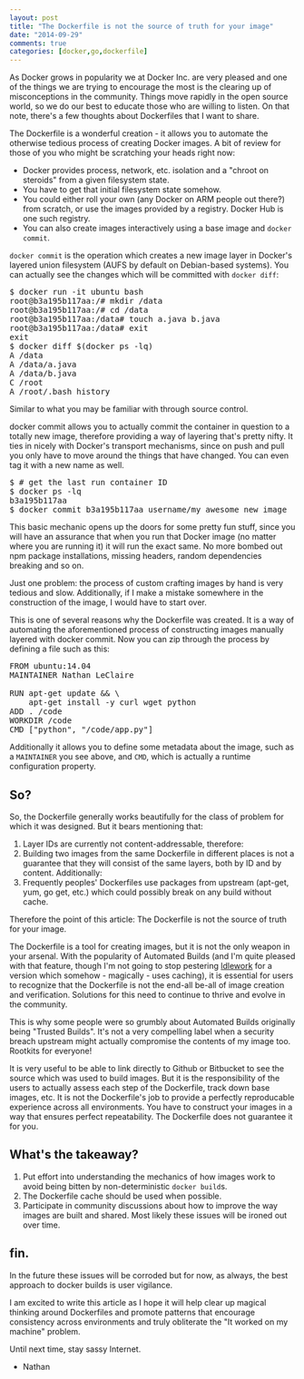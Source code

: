 ```yaml
---
layout: post
title: "The Dockerfile is not the source of truth for your image"
date: "2014-09-29"
comments: true
categories: [docker,go,dockerfile]
---
```


As Docker grows in popularity we at Docker Inc. are very pleased and one of the things we are trying to encourage the most is the clearing up of misconceptions in the community. Things move rapidly in the open source world, so we do our best to educate those who are willing to listen. On that note, there's a few thoughts about Dockerfiles that I want to share.

The Dockerfile is a wonderful creation - it allows you to automate the otherwise tedious process of creating Docker images. A bit of review for those of you who might be scratching your heads right now:

- Docker provides process, network, etc. isolation and a "chroot on steroids" from a given filesystem state.
- You have to get that initial filesystem state somehow.
- You could either roll your own (any Docker on ARM people out there?) from scratch, or use the images provided by a registry. Docker Hub is one such registry.
- You can also create images interactively using a base image and `docker commit`.

`docker commit` is the operation which creates a new image layer in Docker's layered union filesystem (AUFS by default on Debian-based systems). You can actually see the changes which will be committed with `docker diff`:

<pre>
$ docker run -it ubuntu bash
root@b3a195b117aa:/# mkdir /data
root@b3a195b117aa:/# cd /data
root@b3a195b117aa:/data# touch a.java b.java
root@b3a195b117aa:/data# exit
exit
$ docker diff $(docker ps -lq)
A /data
A /data/a.java
A /data/b.java
C /root
A /root/.bash_history
</pre>

Similar to what you may be familiar with through source control.

docker commit allows you to actually commit the container in question to a totally new image, therefore providing a way of layering that's pretty nifty. It ties in nicely with Docker's transport mechanisms, since on push and pull you only have to move around the things that have changed. You can even tag it with a new name as well.

<pre>
$ # get the last run container ID
$ docker ps -lq
b3a195b117aa
$ docker commit b3a195b117aa username/my_awesome_new_image
</pre>

This basic mechanic opens up the doors for some pretty fun stuff, since you will have an assurance that when you run that Docker image (no matter where you are running it) it will run the exact same. No more bombed out npm package installations, missing headers, random dependencies breaking and so on.

Just one problem: the process of custom crafting images by hand is very tedious and slow. Additionally, if I make a mistake somewhere in the construction of the image, I would have to start over.

This is one of several reasons why the Dockerfile was created. It is a way of automating the aforementioned process of constructing images manually layered with docker commit. Now you can zip through the process by defining a file such as this:

<pre>
FROM ubuntu:14.04
MAINTAINER Nathan LeClaire 

RUN apt-get update && \
    apt-get install -y curl wget python
ADD . /code
WORKDIR /code
CMD ["python", "/code/app.py"]
</pre>

Additionally it allows you to define some metadata about the image, such as a `MAINTAINER` you see above, and `CMD`, which is actually a runtime configuration property.

## So?

So, the Dockerfile generally works beautifully for the class of problem for which it was designed. But it bears mentioning that:

1. Layer IDs are currently not content-addressable, therefore:
2. Building two images from the same Dockerfile in different places is not a guarantee that they will consist of the same layers, both by ID and by content. Additionally:
3. Frequently peoples' Dockerfiles use packages from upstream (apt-get, yum, go get, etc.) which could possibly break on any build without cache.

Therefore the point of this article: The Dockerfile is not the source of truth for your image.

The Dockerfile is a tool for creating images, but it is not the only weapon in your arsenal. With the popularity of Automated Builds (and I'm quite pleased with that feature, though I'm not going to stop pestering [ldlework](http://github.com/dustinlacewell) for a version which somehow - magically - uses caching), it is essential for users to recognize that the Dockerfile is not the end-all be-all of image creation and verification. Solutions for this need to continue to thrive and evolve in the community.

This is why some people were so grumbly about Automated Builds originally being "Trusted Builds". It's not a very compelling label when a security breach upstream might actually compromise the contents of my image too. Rootkits for everyone!

It is very useful to be able to link directly to Github or Bitbucket to see the source which was used to build images. But it is the responsibility of the users to actually assess each step of the Dockerfile, track down base images, etc. It is not the Dockerfile's job to provide a perfectly reproducable experience across all environments. You have to construct your images in a way that ensures perfect repeatability. The Dockerfile does not guarantee it for you.

## What's the takeaway?

1. Put effort into understanding the mechanics of how images work to avoid being bitten by non-deterministic `docker build`s.
2. The Dockerfile cache should be used when possible.
3. Participate in community discussions about how to improve the way images are built and shared. Most likely these issues will be ironed out over time.

## fin.

In the future these issues will be corroded but for now, as always, the best approach to docker builds is user vigilance.

I am excited to write this article as I hope it will help clear up magical thinking around Dockerfiles and promote patterns that encourage consistency across environments and truly obliterate the "It worked on my machine" problem.

Until next time, stay sassy Internet.

- Nathan
